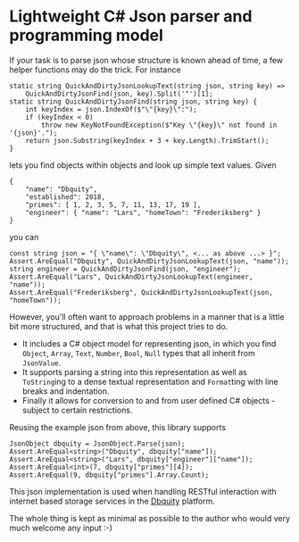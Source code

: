 # Lightweight C# Json parser and programming model
If your task is to parse json whose structure is known ahead of time, a few helper functions may do the trick. For instance

    static string QuickAndDirtyJsonLookupText(string json, string key) =>
        QuickAndDirtyJsonFind(json, key).Split('"')[1];
    static string QuickAndDirtyJsonFind(string json, string key) {
        int keyIndex = json.IndexOf($"\"{key}\":");
        if (keyIndex < 0)
            throw new KeyNotFoundException($"Key \"{key}\" not found in '{json}'.");
        return json.Substring(keyIndex + 3 + key.Length).TrimStart();
    }

lets you find objects within objects and look up simple text values. Given

    {
        "name": "Dbquity",
        "established": 2018,
        "primes": [ 1, 2, 3, 5, 7, 11, 13, 17, 19 ],
        "engineer": { "name": "Lars", "homeTown": "Frederiksberg" }
    }

you can

    const string json = "{ \"name\": \"Dbquity\", <... as above ...> }"; 
    Assert.AreEqual("Dbquity", QuickAndDirtyJsonLookupText(json, "name"));
    string engineer = QuickAndDirtyJsonFind(json, "engineer");
    Assert.AreEqual("Lars", QuickAndDirtyJsonLookupText(engineer, "name"));
    Assert.AreEqual("Frederiksberg", QuickAndDirtyJsonLookupText(json, "homeTown"));

However, you'll often want to approach problems in a manner that is a little bit more structured, and that is what this project tries to do.
* It includes a C# object model for representing json, in which you find `Object`, `Array`, `Text`, `Number`, `Bool`, `Null` types that all inherit from `JsonValue`.
* It supports parsing a string into this representation as well as `ToString`ing to a dense textual representation and `Format`ting with line breaks and indentation.
* Finally it allows for conversion to and from user defined C# objects - subject to certain restrictions.

Reusing the example json from above, this library supports

    JsonObject dbquity = JsonObject.Parse(json);
    Assert.AreEqual<string>("Dbquity", dbquity["name"]);
    Assert.AreEqual<string>("Lars", dbquity["engineer"]["name"]);
    Assert.AreEqual<int>(7, dbquity["primes"][4]);
    Assert.AreEqual(9, dbquity["primes"].Array.Count);

This json implementation is used when handling RESTful interaction with internet based storage services in the [Dbquity](http://Dbquity.com) platform.

The whole thing is kept as minimal as possible to the author who would very much welcome any input :-)
